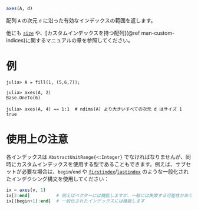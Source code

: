 ```julia
axes(A, d)
```

配列 `A` の次元 `d` に沿った有効なインデックスの範囲を返します。

他にも [`size`](@ref) や、[カスタムインデックスを持つ配列](@ref man-custom-indices)に関するマニュアルの章を参照してください。

# 例

```jldoctest
julia> A = fill(1, (5,6,7));

julia> axes(A, 2)
Base.OneTo(6)

julia> axes(A, 4) == 1:1  # ndims(A) より大きいすべての次元 d はサイズ 1
true
```

# 使用上の注意

各インデックスは `AbstractUnitRange{<:Integer}` でなければなりませんが、同時にカスタムインデックスを使用する型であることもできます。例えば、サブセットが必要な場合は、`begin`/`end` や [`firstindex`](@ref)/[`lastindex`](@ref) のような一般化されたインデクシング構文を使用してください：

```julia
ix = axes(v, 1)
ix[2:end]          # 例えばベクターには機能しますが、一般には失敗する可能性があります
ix[(begin+1):end]  # 一般化されたインデックスには機能します
```
